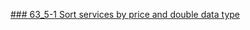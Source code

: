 [### 63_5-1 Sort services by price and double data type](https://web.programming-hero.com/web-9/video/web-9-63_5-1-sort-services-by-price-and-double-data-type)
